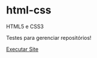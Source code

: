 # html-css
 HTML5 e CSS3

Testes para gerenciar repositórios!

<a href="https://pauloviniciusr.github.io/html-css/CSS/responsivo/index.html">Executar Site</a>